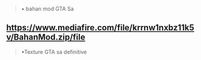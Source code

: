>• bahan mod GTA Sa

 https://www.mediafire.com/file/krrnw1nxbz11k5v/BahanMod.zip/file
---------------------------
>•Texture GTA sa definitive
>

